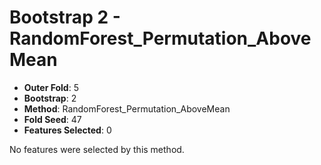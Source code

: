 # Bootstrap 2 - RandomForest_Permutation_AboveMean

- **Outer Fold**: 5
- **Bootstrap**: 2
- **Method**: RandomForest_Permutation_AboveMean
- **Fold Seed**: 47
- **Features Selected**: 0

No features were selected by this method.
